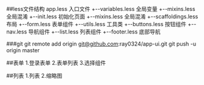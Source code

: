 ##less文件结构
app.less  入口文件
	+--variables.less  全局变量
	+--mixins.less  全局混淆
	+--init.less  初始化页面
	+--mixins.less  全局混淆
	+--scaffoldings.less  布局
	+--form.less  表单组件
	+--utils.less  工具类
	+--buttons.less  按钮组件
	+--nav.less   导航组件
	+--list.less  列表组件
	+--footer.less  底部导航

###git
git remote add origin git@github.com:ray0324/app-ui.git
git push -u origin master


##表单
1.登录表单
2.表单列表
3.选择组件

##列表
1.列表
2.缩略图


